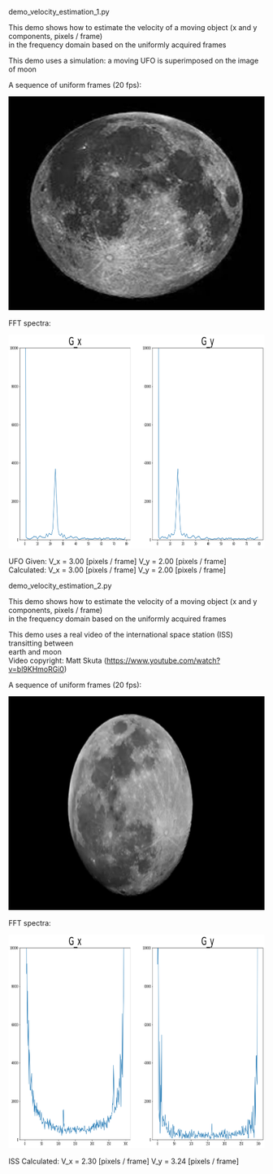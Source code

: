 demo_velocity_estimation_1.py <br/>

This demo shows how to estimate the velocity of a moving object (x and y components, pixels / frame) <br/>
    in the frequency domain based on the uniformly acquired frames
        
This demo uses a simulation: a moving UFO is superimposed on the image of moon <br/>
    
A sequence of uniform frames (20 fps):<br/>
<p align="center">
  <img src="video/UFO_movie.gif" width="520" height="420"/>
</p>

FFT spectra:<br/>
<p align="center">
  <img src="video/UFO_spectra.png" width="520" height="420"/>
</p>

UFO
Given:
 V_x = 3.00 [pixels / frame] V_y = 2.00 [pixels / frame]
Calculated:
 V_x = 3.00 [pixels / frame] V_y = 2.00 [pixels / frame]
 
 
demo_velocity_estimation_2.py <br/>

This demo shows how to estimate the velocity of a moving object (x and y components, pixels / frame) <br/>
    in the frequency domain based on the uniformly acquired frames <br/>
    
This demo uses a real video of the international space station (ISS) transitting between <br/>
    earth and moon <br/>
Video copyright: Matt Skuta (https://www.youtube.com/watch?v=bl9KHmoRGi0) <br/>
    
    
A sequence of uniform frames (20 fps):<br/>
<p align="center">
  <img src="video/ISS_movie.gif" width="520" height="420"/>
</p>

FFT spectra:<br/>
<p align="center">
  <img src="video/ISS_spectra.png" width="520" height="420"/>
</p>

ISS
Calculated:
 V_x = 2.30 [pixels / frame] V_y = 3.24 [pixels / frame]
